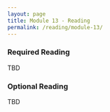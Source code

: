 ```yaml
---
layout: page
title: Module 13 - Reading
permalink: /reading/module-13/
---
```

### Required Reading ###
TBD

### Optional Reading ###
TBD
